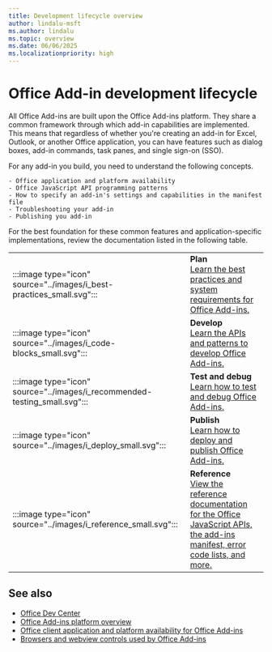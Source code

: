 ```yaml
---
title: Development lifecycle overview
author: lindalu-msft
ms.author: lindalu
ms.topic: overview
ms.date: 06/06/2025
ms.localizationpriority: high
---
```


# Office Add-in development lifecycle

All Office Add-ins are built upon the Office Add-ins platform. They share a common framework through which add-in capabilities are implemented. This means that regardless of whether you're creating an add-in for Excel, Outlook, or another Office application, you can have features such as dialog boxes, add-in commands, task panes, and single sign-on (SSO).

For any add-in you build, you need to understand the following concepts.

    - Office application and platform availability
    - Office JavaScript API programming patterns
    - How to specify an add-in's settings and capabilities in the manifest file
    - Troubleshooting your add-in
    - Publishing you add-in
    
For the best foundation for these common features and application-specific implementations, review the documentation listed in the following table.

|               |               |
| ------------- | ------------- |
| :::image type="icon" source="../images/i_best-practices_small.svg"::: | **Plan**<br>[Learn the best practices and system requirements for Office Add-ins.](../concepts/add-in-development-best-practices.md) |
| :::image type="icon" source="../images/i_code-blocks_small.svg"::: | **Develop**<br>[Learn the APIs and patterns to develop Office Add-ins.](../develop/develop-overview.md) |
| :::image type="icon" source="../images/i_recommended-testing_small.svg"::: | **Test and debug**<br>[Learn how to test and debug Office Add-ins.](../testing/test-debug-office-add-ins.md) |
| :::image type="icon" source="../images/i_deploy_small.svg"::: | **Publish**<br>[Learn how to deploy and publish Office Add-ins.](../publish/publish.md) |
| :::image type="icon" source="../images/i_reference_small.svg"::: | **Reference**<br>[View the reference documentation for the Office JavaScript APIs, the add-ins manifest, error code lists, and more.](../reference/javascript-api-for-office.md) |

## See also

- [Office Dev Center](https://developer.microsoft.com/office)
- [Office Add-ins platform overview](../overview/office-add-ins.md)
- [Office client application and platform availability for Office Add-ins](/javascript/api/requirement-sets)
- [Browsers and webview controls used by Office Add-ins](browsers-used-by-office-web-add-ins.md)
